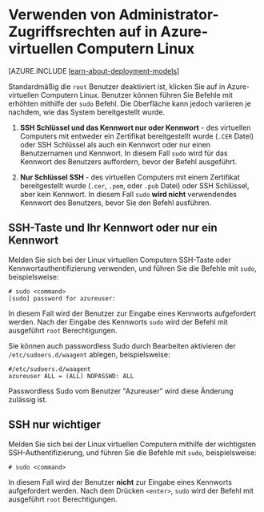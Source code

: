 <properties 
    pageTitle="Verwenden Sie Administrator-Zugriffsrechten auf Linux virtuellen Computern | Microsoft Azure" 
    description="Erfahren Sie, wie mit Administrator-Zugriffsrechten auf einem Computer in Azure Linux." 
    services="virtual-machines-linux" 
    documentationCenter="" 
    authors="szarkos" 
    manager="timlt" 
    editor=""
    tags="azure-service-management,azure-resource-manager" />

<tags 
    ms.service="virtual-machines-linux" 
    ms.workload="infrastructure-services" 
    ms.tgt_pltfrm="vm-linux" 
    ms.devlang="na" 
    ms.topic="article" 
    ms.date="10/17/2016" 
    ms.author="szark"/>


# <a name="using-root-privileges-on-linux-virtual-machines-in-azure"></a>Verwenden von Administrator-Zugriffsrechten auf in Azure-virtuellen Computern Linux

[AZURE.INCLUDE [learn-about-deployment-models](../../includes/learn-about-deployment-models-both-include.md)]

Standardmäßig die `root` Benutzer deaktiviert ist, klicken Sie auf in Azure-virtuellen Computern Linux. Benutzer können führen Sie Befehle mit erhöhten mithilfe der `sudo` Befehl. Die Oberfläche kann jedoch variieren je nachdem, wie das System bereitgestellt wurde.

1. **SSH Schlüssel und das Kennwort nur oder Kennwort** - des virtuellen Computers mit entweder ein Zertifikat bereitgestellt wurde (`.CER` Datei) oder SSH Schlüssel als auch ein Kennwort oder nur einen Benutzernamen und Kennwort. In diesem Fall `sudo` wird für das Kennwort des Benutzers auffordern, bevor der Befehl ausgeführt.

2. **Nur Schlüssel SSH** - des virtuellen Computers mit einem Zertifikat bereitgestellt wurde (`.cer`, `.pem`, oder `.pub` Datei) oder SSH Schlüssel, aber kein Kennwort.  In diesem Fall `sudo` **wird nicht** verwendendes Kennwort des Benutzers, bevor Sie den Befehl ausführen.


## <a name="ssh-key-and-password-or-password-only"></a>SSH-Taste und Ihr Kennwort oder nur ein Kennwort

Melden Sie sich bei der Linux virtuellen Computern SSH-Taste oder Kennwortauthentifizierung verwenden, und führen Sie die Befehle mit `sudo`, beispielsweise:

    # sudo <command>
    [sudo] password for azureuser:

In diesem Fall wird der Benutzer zur Eingabe eines Kennworts aufgefordert werden. Nach der Eingabe des Kennworts `sudo` wird der Befehl mit ausgeführt `root` Berechtigungen.

Sie können auch passwordless Sudo durch Bearbeiten aktivieren der `/etc/sudoers.d/waagent` ablegen, beispielsweise:

    #/etc/sudoers.d/waagent
    azureuser ALL = (ALL) NOPASSWD: ALL

Passwordless Sudo vom Benutzer "Azureuser" wird diese Änderung zulässig ist.

## <a name="ssh-key-only"></a>SSH nur wichtiger

Melden Sie sich bei der Linux virtuellen Computern mithilfe der wichtigsten SSH-Authentifizierung, und führen Sie die Befehle mit `sudo`, beispielsweise:

    # sudo <command>

In diesem Fall wird der Benutzer **nicht** zur Eingabe eines Kennworts aufgefordert werden. Nach dem Drücken `<enter>`, `sudo` wird der Befehl mit ausgeführt `root` Berechtigungen.

 
